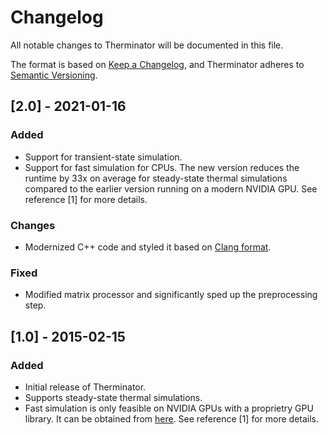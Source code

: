 # Changelog
All notable changes to Therminator will be documented in this file.

The format is based on [Keep a Changelog](https://keepachangelog.com/en/1.0.0/),
and Therminator adheres to [Semantic Versioning](https://semver.org/spec/v2.0.0.html).

## [2.0] - 2021-01-16
### Added
- Support for transient-state simulation.
- Support for fast simulation for CPUs. The new version reduces the runtime by 33x on average for steady-state thermal simulations compared to the earlier version running on a modern NVIDIA GPU. See reference [1] for more details.

### Changes
- Modernized C++ code and styled it based on [Clang format](https://clang.llvm.org/docs/ClangFormat.html).


### Fixed
- Modified matrix processor and significantly sped up the preprocessing step.


## [1.0] - 2015-02-15
### Added
- Initial release of Therminator.
- Supports steady-state thermal simulations.
- Fast simulation is only feasible on NVIDIA GPUs with a proprietry GPU library. It can be obtained from [here](therminator1_src.tar.gz). See reference [1] for more details.